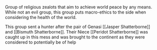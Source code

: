 Group of religious zealots that aim to achieve world peace by any means. While not an evil group, this group puts macro-ethics to the side when considering the health of the world. 

This group sent a hunter after the pair of Genasi [[Jasper Shatterborne]] and [[Bismuth Shatterborne]]. Their Niece [[Peridot Shatterborne]] was caught up in this mess and was brought to the continent as they were considered to potentially be of help